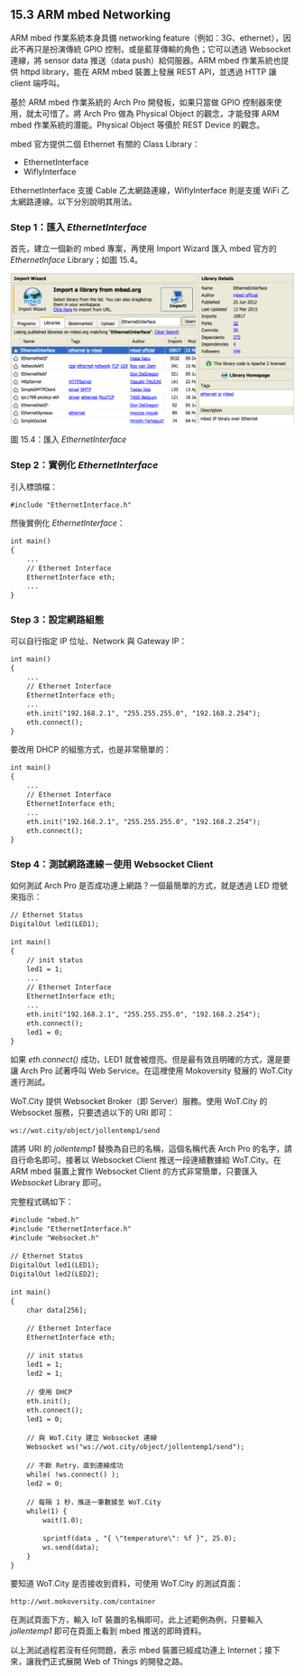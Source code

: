 ## 15.3 ARM mbed Networking

ARM mbed 作業系統本身具備 networking feature（例如：3G、ethernet），因此不再只是扮演傳統 GPIO 控制，或是藍芽傳輸的角色；它可以透過 Websocket 連線，將 sensor data 推送（data push）給伺服器。ARM mbed 作業系統也提供 httpd library，能在 ARM mbed 裝置上發展 REST API，並透過 HTTP 讓 client 端呼叫。

基於 ARM mbed 作業系統的 Arch Pro 開發板，如果只當做 GPIO 控制器來使用，就太可惜了。將 Arch Pro 做為 Physical Object 的觀念，才能發揮 ARM mbed 作業系統的潛能。Physical Object 等價於 REST Device 的觀念。

mbed 官方提供二個 Ethernet 有關的 Class Library：

* EthernetInterface
* WiflyInterface

EthernetInterface 支援 Cable 乙太網路連線，WiflyInterface 則是支援 WiFi 乙太網路連線。以下分別說明其用法。

### Step 1：匯入 *EthernetInterface*

首先，建立一個新的 mbed 專案，再使用 Import Wizard 匯入 mbed 官方的 *EthernetInface* Library；如圖 15.4。

![圖 15.4：New Program](images/15.4.png)

圖 15.4：匯入 *EthernetInterface*

### Step 2：實例化 *EthernetInterface*

引入標頭檔：

```
#include "EthernetInterface.h"
```

然後實例化 *EthernetInterface*：

```
int main() 
{
 	...   
    // Ethernet Interface
    EthernetInterface eth;
    ...
}
```

### Step 3：設定網路組態

可以自行指定 IP 位址、Network 與 Gateway IP：

```
int main() 
{
 	...   
    // Ethernet Interface
    EthernetInterface eth;
    ...
    eth.init("192.168.2.1", "255.255.255.0", "192.168.2.254");
    eth.connect();
}
```

要改用 DHCP 的組態方式，也是非常簡單的：

```
int main() 
{
 	...   
    // Ethernet Interface
    EthernetInterface eth;
    ...
    eth.init("192.168.2.1", "255.255.255.0", "192.168.2.254");
    eth.connect();
}
```

### Step 4：測試網路連線－使用 Websocket Client

如何測試 Arch Pro 是否成功連上網路？一個最簡單的方式，就是透過 LED 燈號來指示：

```
// Ethernet Status
DigitalOut led1(LED1);

int main() 
{
    // init status
    led1 = 1;
 	...   
    // Ethernet Interface
    EthernetInterface eth;
    ...
    eth.init("192.168.2.1", "255.255.255.0", "192.168.2.254");
    eth.connect();
    led1 = 0;
}
```

如果 *eth.connect()* 成功，LED1 就會被燈亮。但是最有效且明確的方式，還是要讓 Arch Pro 試著呼叫 Web Service。在這裡使用 Mokoversity 發展的 WoT.City 進行測試。

WoT.City 提供 Websocket Broker（即 Server）服務。使用 WoT.City 的 Websocket 服務，只要透過以下的 URI 即可：


```
ws://wot.city/object/jollentemp1/send
```

請將 URI 的 *jollentemp1* 替換為自已的名稱，這個名稱代表 Arch Pro 的名字，請自行命名即可。接著以 Websocket Client 推送一段連續數據給 WoT.City。在 ARM mbed 裝置上實作 Websocket Client 的方式非常簡單，只要匯入 *Websocket* Library 即可。

完整程式碼如下：

```
#include "mbed.h"
#include "EthernetInterface.h"
#include "Websocket.h"

// Ethernet Status
DigitalOut led1(LED1);
DigitalOut led2(LED2);

int main() 
{
    char data[256];

    // Ethernet Interface
    EthernetInterface eth;

    // init status
    led1 = 1;
    led2 = 1;

    // 使用 DHCP
    eth.init();
    eth.connect();
    led1 = 0;

    // 與 WoT.City 建立 Websocket 連線
    Websocket ws("ws://wot.city/object/jollentemp1/send");

    // 不斷 Retry，直到連線成功
    while( !ws.connect() );
    led2 = 0;

    // 每隔 1 秒，推送一筆數據至 WoT.City
    while(1) {
        wait(1.0);
        
        sprintf(data , "{ \"temperature\": %f }", 25.0);
        ws.send(data);
    }
}
```

要知道 WoT.City 是否接收到資料，可使用 WoT.City 的測試頁面：

```
http://wot.mokoversity.com/container
```

在測試頁面下方，輸入 IoT 裝置的名稱即可。此上述範例為例，只要輸入 *jollentemp1* 即可在頁面上看到 mbed 推送的即時資料。

以上測試過程若沒有任何問題，表示 mbed 裝置已經成功連上 Internet；接下來，讓我們正式展開 Web of Things 的開發之路。
